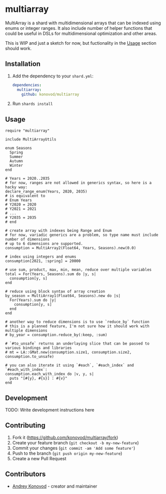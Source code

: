 # multiarray

MultiArray is a shard with multidimensional arrays that can be indexed using enums or integer ranges.
It also include number of helper functions that could be useful in DSLs for multidimensional optimization and other areas.

This is WIP and just a sketch for now, but fuctionality in the [Usage](#Usage) section should work.

## Installation

1. Add the dependency to your `shard.yml`:

   ```yaml
   dependencies:
     multiarray:
       github: konovod/multiarray
   ```

2. Run `shards install`

## Usage

```crystal
require "multiarray"

include MultiArrayUtils

enum Seasons
  Spring
  Summer
  Autumn
  Winter
end

# Years = 2020..2035
# for now, ranges are not allowed in generics syntax, so here is a hacky way:
declare_range_enum(Years, 2020, 2035)
# is equivalent to
# Enum Years
# Y2020 = 2020
# Y2021 = 2021
# ...
# Y2035 = 2035
# end

# create array with indexes being Range and Enum
# for now, variadic generics are a problem, so type name must include number of dimensions
# up to 6 dimensions are supported.
consumption = MultiArray2(Float64, Years, Seasons).new(0.0)

# index using integers and enums
consumption[2021, :spring] = 20000

# use sum, product, max, min, mean, reduce over multiple variables
total = For(Years, Seasons).sum do |y, s|
  consumption[y, s]
end

# reduce using block syntax of array creation
by_season = MultiArray1(Float64, Seasons).new do |s|
  For(Years).sum do |y|
    consumption[y, s]
  end
end

# another way to reduce dimensions is to use `reduce_by` function
# this is a planned feature, I'm not sure how it should work with multiple dimensions
# by_year = consumption.reduce_by(:keep, :sum)

# `#to_unsafe` returns an underlaying slice that can be passed to various bindings and libraries
# mt = LA::GMat.new(consumption.size1, consumption.size2, consumption.to_unsafe)

# you can also iterate it using `#each`, `#each_index` and `#each_with_index`:
consumption.each_with_index do |v, y, s|
  puts "[#{y}, #{s}] : #{v}"
end
```

## Development

TODO: Write development instructions here

## Contributing

1. Fork it (<https://github.com/konovod/multiarray/fork>)
2. Create your feature branch (`git checkout -b my-new-feature`)
3. Commit your changes (`git commit -am 'Add some feature'`)
4. Push to the branch (`git push origin my-new-feature`)
5. Create a new Pull Request

## Contributors

- [Andrey Konovod](https://github.com/konovod) - creator and maintainer
